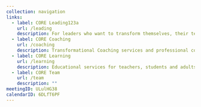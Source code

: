 ```yaml
---
collection: navigation
links:
  - label: CORE Leading123a
    url: /leading
    description: For leaders who want to transform themselves, their teams & companies
  - label: CORE Coaching
    url: /coaching
    description: Transformational Coaching services and professional coaching certifications
  - label: CORE Learning
    url: /learning
    description: Educational services for teachers, students and adults in transition
  - label: CORE Team
    url: /team
    description: ""
meetingID: ULulHG38
calendarID: 6DLfT6PF
---
```

